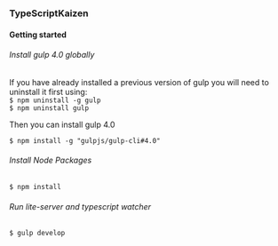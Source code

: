 ### TypeScriptKaizen

#### Getting started

###### Install gulp 4.0 globally

If you have already installed a previous version of gulp you will need to uninstall it first using:  
`$ npm uninstall -g gulp`  
`$ npm uninstall gulp`

Then you can install gulp 4.0

`$ npm install -g "gulpjs/gulp-cli#4.0"`

###### Install Node Packages 

`$ npm install`

###### Run lite-server and typescript watcher 

`$ gulp develop`
